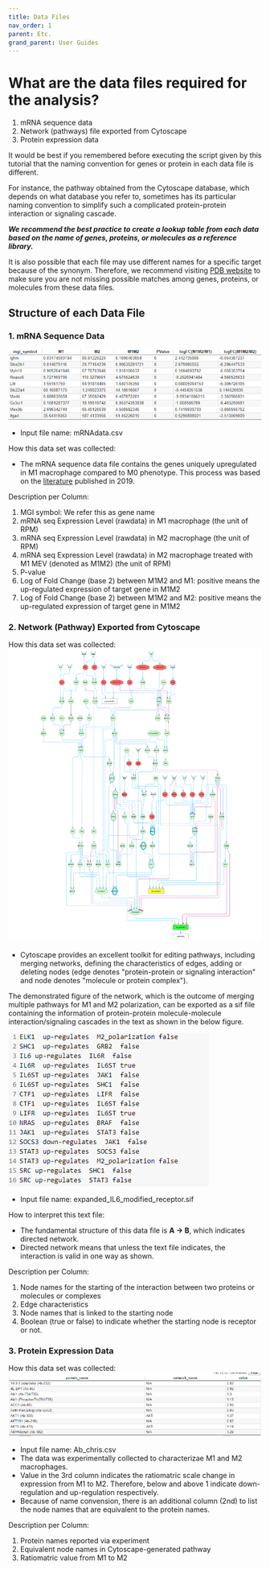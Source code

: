 ```yaml
---
title: Data Files
nav_order: 1
parent: Etc.
grand_parent: User Guides
---
```


# What are the data files required for the analysis?
1. mRNA sequence data 
2. Network (pathways) file exported from Cytoscape 
3. Protein expression data

It would be best if you remembered before executing the script given by this tutorial that the naming convention for genes or protein in each data file is different.

For instance, the pathway obtained from the Cytoscape database, which depends on what database you refer to, sometimes has its particular naming convention to simplify such a complicated protein-protein interaction or signaling cascade.  

***We recommend the best practice to create a lookup table from each data based on the name of genes, proteins, or molecules as a reference library.***

It is also possible that each file may use different names for a specific target because of the synonym. 
Therefore, we recommend visiting [PDB website](https://www.rcsb.org/) to make sure you are not missing possible matches among genes, proteins, or molecules from these data files. 

## Structure of each Data File 

### 1. mRNA Sequence Data 

![This is mRNAdata.csv located in /content/pathwayanalysis](mrnafilestructure.png)
- Input file name: mRNAdata.csv 

How this data set was collected:
- The mRNA sequence data file contains the genes uniquely upregulated in M1 macrophage compared to M0 phenotype. 
This process was based on the [literature](https://www.frontiersin.org/articles/10.3389/fimmu.2019.01084/full) published in 2019.  

Description per Column:
1. MGI symbol: We refer this as gene name
2. mRNA seq Expression Level (rawdata) in M1 macrophage (the unit of RPM)
3. mRNA seq Expression Level (rawdata) in M2 macrophage (the unit of RPM)
4. mRNA seq Expression Level (rawdata) in M2 macrophage treated with M1 MEV (denoted as M1M2) (the unit of RPM)
5. P-value 
6. Log of Fold Change (base 2) between M1M2 and M1: positive means the up-regulated expression of target gene in M1M2
7. Log of Fold Change (base 2) between M1M2 and M2: positive means the up-regulated expression of target gene in M1M2


### 2. Network (Pathway) Exported from Cytoscape 

How this data set was collected: 
![This is a pathway figure obtained from Cytoscape](expanded_IL6_modified.png)
- Cytoscape provides an excellent toolkit for editing pathways, including merging networks, defining the characteristics of edges, adding or deleting nodes (edge denotes "protein-protein or signaling interaction" and node denotes "molecule or protein complex"). 

The demonstrated figure of the network, which is the outcome of merging multiple pathways for M1 and M2 polarization, can be exported as a sif file containing the information of protein-protein molecule-molecule interaction/signaling cascades in the text as shown in the below figure.  

![This is in .sif file located in /content/pathwayanalysis](networkfilestructure.png)
- Input file name: expanded_IL6_modified_receptor.sif

How to interpret this text file:
- The fundamental structure of this data file is **A -> B**, which indicates directed network. 
- Directed network means that unless the text file indicates, the interaction is valid in one way as shown.

Description per Column:
1. Node names for the starting of the interaction between two proteins or molecules or complexes 
2. Edge characteristics 
3. Node names that is linked to the starting node
4. Boolean (true or false) to indicate whether the starting node is receptor or not. 

### 3. Protein Expression Data 

How this data set was collected:
![This is in Ab_Chris.csv located in /content/pathwayanalysis](protfilestructure.png)
- Input file name: Ab_chris.csv
- The data was experimentally collected to characterizae M1 and M2 macrophages. 
- Value in the 3rd column indicates the ratiomatric scale change in expression from M1 to M2. Therefore, below and above 1 indicate down-regulation and up-regulation respectively. 
- Because of name convension, there is an additional column (2nd) to list the node names that are equivalent to the protein names.

Description per Column:
1. Protein names reported via experiment 
2. Equivalent node names in Cytoscape-generated pathway
3. Ratiomatric value from M1 to M2 